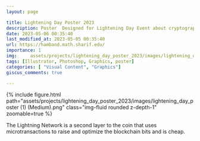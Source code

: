 ```yaml
---
layout: page

title: Lightening Day Poster 2023
description: Poster  Designed for Lightening Day Event about cryptography in Math Department, Sharif University of Technology
date: 2023-05-06 00:35:40 
last_modified_at: 2023-05-05 00:35:40 
url: https://hamband.math.sharif.edu/
importance: 1
img:     assets/projects/lightening_day_poster_2023/images/lightening_day_poster (1) (Medium).png
tags: [Illustrator, Photoshop, Graphics, poster]
categories: [ "Visual Content", "Graphics"]
giscus_comments: true

---
```


<div class="row mt-3 align-items-center">
    <div class="col-sm-12 offset-md-12 align-self-center  mt-12 mt-md-12">
         {% include figure.html path="assets/projects/lightening_day_poster_2023/images/lightening_day_poster (1) (Medium).png" class="img-fluid rounded z-depth-1" zoomable=true %}
    </div>
</div>

The Lightning Network is a second layer to the coin that uses microtransactions to raise and optimize the blockchain bits and is cheap.

